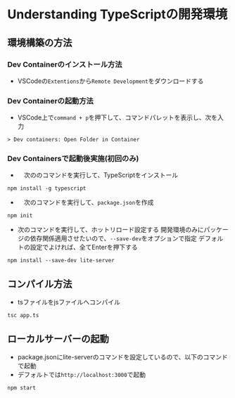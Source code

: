 # Understanding TypeScriptの開発環境
## 環境構築の方法
### Dev Containerのインストール方法
- VSCodeの`Extentions`から`Remote Development`をダウンロードする

### Dev Containerの起動方法
- VSCode上で`command + p`を押下して、コマンドパレットを表示し、次を入力
```
> Dev containers: Open Folder in Container
```

### Dev Containersで起動後実施(初回のみ)
- 　次ののコマンドを実行して、TypeScriptをインストール
```
npm install -g typescript
```
- 　次のコマンドを実行して、`package.json`を作成
```
npm init
```
- 次のコマンドを実行して、ホットリロード設定する
開発環境のみにパッケージの依存関係適用させたいので、`--save-dev`をオプションで指定
デフォルトの設定でよければ、全てEnterを押下する
```
npm install --save-dev lite-server
```

## コンパイル方法
- tsファイルをjsファイルへコンパイル
```
tsc app.ts
```

## ローカルサーバーの起動
- package.jsonにlite-serverのコマンドを設定しているので、以下のコマンドで起動
- デフォルトでは`http://localhost:3000`で起動
```
npm start
```
